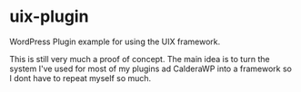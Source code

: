 # uix-plugin
WordPress Plugin example for using the UIX framework.

This is still very much a proof of concept. The main idea is to turn the system I've used for most of my plugins ad CalderaWP into a framework so I dont have to repeat myself so much.


